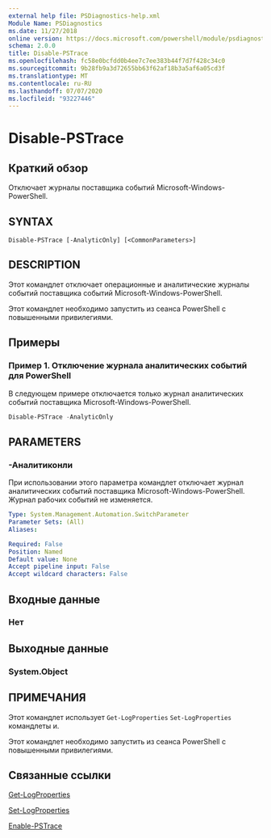 ```yaml
---
external help file: PSDiagnostics-help.xml
Module Name: PSDiagnostics
ms.date: 11/27/2018
online version: https://docs.microsoft.com/powershell/module/psdiagnostics/disable-pstrace?view=powershell-5.1&WT.mc_id=ps-gethelp
schema: 2.0.0
title: Disable-PSTrace
ms.openlocfilehash: fc58e0bcfdd0b4ee7c7ee383b44f7d7f428c34c0
ms.sourcegitcommit: 9b28fb9a3d72655bb63f62af18b3a5af6a05cd3f
ms.translationtype: MT
ms.contentlocale: ru-RU
ms.lasthandoff: 07/07/2020
ms.locfileid: "93227446"
---
```

# Disable-PSTrace

## Краткий обзор
Отключает журналы поставщика событий Microsoft-Windows-PowerShell.

## SYNTAX

```
Disable-PSTrace [-AnalyticOnly] [<CommonParameters>]
```

## DESCRIPTION

Этот командлет отключает операционные и аналитические журналы событий поставщика событий Microsoft-Windows-PowerShell.

Этот командлет необходимо запустить из сеанса PowerShell с повышенными привилегиями.

## Примеры

### Пример 1. Отключение журнала аналитических событий для PowerShell

В следующем примере отключается только журнал аналитических событий поставщика Microsoft-Windows-PowerShell.

```powershell
Disable-PSTrace -AnalyticOnly
```

## PARAMETERS

### -Аналитиконли

При использовании этого параметра командлет отключает журнал аналитических событий поставщика Microsoft-Windows-PowerShell. Журнал рабочих событий не изменяется.

```yaml
Type: System.Management.Automation.SwitchParameter
Parameter Sets: (All)
Aliases:

Required: False
Position: Named
Default value: None
Accept pipeline input: False
Accept wildcard characters: False
```

## Входные данные

### Нет

## Выходные данные

### System.Object

## ПРИМЕЧАНИЯ

Этот командлет использует `Get-LogProperties` `Set-LogProperties` командлеты и.

Этот командлет необходимо запустить из сеанса PowerShell с повышенными привилегиями.

## Связанные ссылки

[Get-LogProperties](Get-LogProperties.md)

[Set-LogProperties](Set-LogProperties.md)

[Enable-PSTrace](Enable-PSTrace.md)
